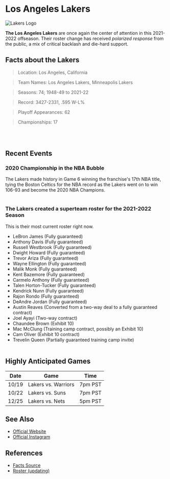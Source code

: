 # Los Angeles Lakers

![Lakers Logo](https://lh3.googleusercontent.com/QN-zSETBdcZ_gYkFR1saaBkuViJpuAbq4de_exOvSxgEO_pQLvlOBFJD_H8Ofy1FcTkVpmHgI28=w1440-ns-nd-rj)

**The Los Angeles Lakers** are once again the center of attention in this 2021-2022 offseason. Their roster change has received *polarized response* from the public, a mix of critical backlash and die-hard support. 

## Facts about the Lakers 
>Location: Los Angeles, California

>Team Names: Los Angeles Lakers, Minneapolis Lakers

>Seasons: 74; 1948-49 to 2021-22

>Record: 3427-2331, .595 W-L%

>Playoff Appearances: 62

>Championships: 17

<br/><br/>
## Recent Events

### **2020 Championship in the NBA Bubble**
The Lakers made history in Game 6 winning the franchise's 17th NBA title, tying the Boston Celtics for the NBA record as the Lakers went on to win 106-93 and become the 2020 NBA Champions. <br/><br/>

### **The Lakers created a superteam roster for the 2021-2022 Season**
This is their most current roster right now.
* LeBron James (Fully guaranteed)
* Anthony Davis (Fully guaranteed)
* Russell Westbrook (Fully guaranteed)
* Dwight Howard (Fully guaranteed)
* Trevor Ariza (Fully guaranteed)
* Wayne Ellington (Fully guaranteed)
* Malik Monk (Fully guaranteed)
* Kent Bazemore (Fully guaranteed)
* Carmelo Anthony (Fully guaranteed)
* Talen Horton-Tucker (Fully guaranteed)
* Kendrick Nunn (Fully guaranteed)
* Rajon Rondo (Fully guaranteed)
* DeAndre Jordan (Fully guaranteed)
* Austin Reaves (Converted from a two-way deal to a fully guaranteed contract)
* Joel Ayayi (Two-way contract)
* Chaundee Brown (Exhibit 10)
* Mac McClung (Training camp contract, possibly an Exhibit 10)
* Cam Oliver (Exhibit 10 contract)
* Trevelin Queen (Partially guaranteed training camp invite)
<br/><br/>

## Highly Anticipated Games

| Date | Game | Time |
| ---- | ---- | ---- | 
| 10/19 | Lakers vs. Warriors | 7pm PST | 
| 10/22 | Lakers vs. Suns | 7pm PST | 
| 12/25| Lakers vs. Nets | 5pm PST | 

## See Also
- [Official Website](nba.com/lakers/)
- [Official Instagram](https://www.instagram.com/lakers/)

## References 
- [Facts Source](https://www.basketball-reference.com/teams/LAL/)
- [Roster (updating)](https://www.silverscreenandroll.com/2021/8/19/22625093/2021-lakers-roster-training-camp-contract-details-g-league-south-bay)
